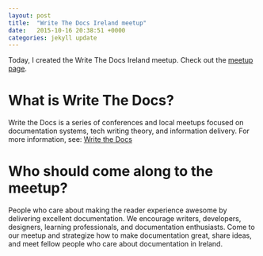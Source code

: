 ```yaml
---
layout: post
title:  "Write The Docs Ireland meetup"
date:   2015-10-16 20:38:51 +0000
categories: jekyll update
---
```

Today, I created the Write The Docs Ireland meetup. Check out the [meetup page](http://www.meetup.com/Write-The-Docs-Ireland/).

# What is Write The Docs?

Write the Docs is a series of conferences and local meetups focused on documentation systems, tech writing theory, and information delivery.
For more information, see: [Write the Docs](http://www.writethedocs.org/)

# Who should come along to the meetup?

People who care about making the reader experience awesome by delivering excellent documentation. We encourage writers, developers, designers, learning professionals, and documentation enthusiasts. Come to our meetup and strategize how to make documentation great, share ideas, and meet fellow people who care about documentation in Ireland.